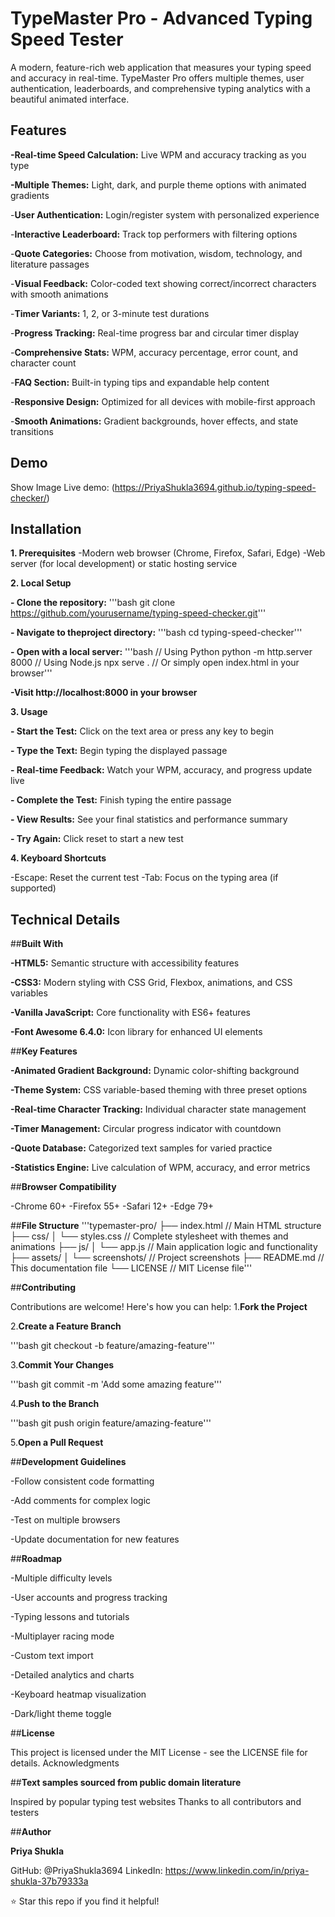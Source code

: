 # **TypeMaster Pro - Advanced Typing Speed Tester**
A modern, feature-rich web application that measures your typing speed and accuracy in real-time. TypeMaster Pro offers multiple themes, user authentication, leaderboards, and comprehensive typing analytics with a beautiful animated interface.

## **Features**

**-Real-time Speed Calculation:** Live WPM and accuracy tracking as you type

**-Multiple Themes:** Light, dark, and purple theme options with animated gradients

-**User Authentication:** Login/register system with personalized experience

-**Interactive Leaderboard:** Track top performers with filtering options

-**Quote Categories:** Choose from motivation, wisdom, technology, and literature passages

-**Visual Feedback:** Color-coded text showing correct/incorrect characters with smooth animations

-**Timer Variants:** 1, 2, or 3-minute test durations

-**Progress Tracking:** Real-time progress bar and circular timer display

-**Comprehensive Stats:** WPM, accuracy percentage, error count, and character count

-**FAQ Section:** Built-in typing tips and expandable help content

-**Responsive Design:** Optimized for all devices with mobile-first approach

-**Smooth Animations:** Gradient backgrounds, hover effects, and state transitions

## **Demo**
Show Image
Live demo: (https://PriyaShukla3694.github.io/typing-speed-checker/)


## **Installation**

 **1. Prerequisites**
-Modern web browser (Chrome, Firefox, Safari, Edge)
-Web server (for local development) or static hosting service

 **2. Local Setup**
 
**- Clone the repository:**
'''bash
   git clone https://github.com/yourusername/typing-speed-checker.git'''

**- Navigate to theproject directory:**
'''bash
   cd typing-speed-checker'''

**- Open with a local server:**
'''bash
// Using Python
python -m http.server 8000
// Using Node.js
npx serve .
// Or simply open index.html in your browser'''

**-Visit http://localhost:8000 in your browser**

 **3. Usage**

**- Start the Test:** Click on the text area or press any key to begin

**- Type the Text:** Begin typing the displayed passage

**- Real-time Feedback:** Watch your WPM, accuracy, and progress update live

**- Complete the Test:** Finish typing the entire passage

**- View Results:** See your final statistics and performance summary

**- Try Again:** Click reset to start a new test

**4. Keyboard Shortcuts**

-Escape: Reset the current test
-Tab: Focus on the typing area (if supported)

## **Technical Details**

##**Built With**

**-HTML5:** Semantic structure with accessibility features

**-CSS3:** Modern styling with CSS Grid, Flexbox, animations, and CSS variables

**-Vanilla JavaScript:** Core functionality with ES6+ features

**-Font Awesome 6.4.0:** Icon library for enhanced UI elements

##**Key Features**

**-Animated Gradient Background:** Dynamic color-shifting background

**-Theme System:** CSS variable-based theming with three preset options

**-Real-time Character Tracking:** Individual character state management

**-Timer Management:** Circular progress indicator with countdown

**-Quote Database:** Categorized text samples for varied practice

**-Statistics Engine:** Live calculation of WPM, accuracy, and error metrics

##**Browser Compatibility**

-Chrome 60+
-Firefox 55+
-Safari 12+
-Edge 79+

##**File Structure**
'''typemaster-pro/
├── index.html              // Main HTML structure
├── css/
│   └── styles.css          // Complete stylesheet with themes and animations
├── js/
│   └── app.js              // Main application logic and functionality
├── assets/
│   └── screenshots/        // Project screenshots
├── README.md               // This documentation file
└── LICENSE                 // MIT License file'''


##**Contributing**

Contributions are welcome! Here's how you can help:
1.**Fork the Project**

2.**Create a Feature Branch**

'''bash
    git checkout -b feature/amazing-feature'''

3.**Commit Your Changes**

'''bash
    git commit -m 'Add some amazing feature'''

4.**Push to the Branch**

'''bash
   git push origin feature/amazing-feature'''

5.**Open a Pull Request**

##**Development Guidelines**

-Follow consistent code formatting

-Add comments for complex logic

-Test on multiple browsers

-Update documentation for new features

##**Roadmap**

 -Multiple difficulty levels
 
 -User accounts and progress tracking
 
 -Typing lessons and tutorials
 
 -Multiplayer racing mode
 
 -Custom text import
 
 -Detailed analytics and charts
 
 -Keyboard heatmap visualization
 
 -Dark/light theme toggle

##**License**

This project is licensed under the MIT License - see the LICENSE file for details.
Acknowledgments

##**Text samples sourced from public domain literature**

Inspired by popular typing test websites
Thanks to all contributors and testers

##**Author**

**Priya Shukla**

GitHub: @PriyaShukla3694
LinkedIn: https://www.linkedin.com/in/priya-shukla-37b79333a


⭐ Star this repo if you find it helpful!
